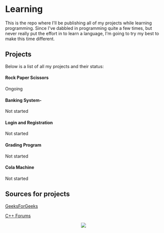 # Learning
This is the repo where I'll be publishing all of my projects while learning programming. Since I've dabbled in programming quite a few times, but never really put the effort in to learn a language, I'm going to try my best to make this time different. 


## Projects
Below is a list of all my projects and their status:

#### Rock Paper Scissors
Ongoing

#### Banking System-
Not started

#### Login and Registration
Not started

#### Grading Program
Not started

#### Cola Machine
Not started


## Sources for projects
[GeeksForGeeks](https://www.geeksforgeeks.org/cpp/top-50-cpp-project-ideas-for-beginners-advanced/)

[C++ Forums](https://cplusplus.com/forum/articles/12974/)








<p align="center">
  <img src="https://github.com/user-attachments/assets/944e04ea-16d9-440b-ba48-8e061245ebda">
</p>
